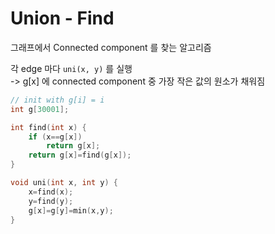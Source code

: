 # Union - Find

그래프에서 Connected component 를 찾는 알고리즘

각 edge 마다 `uni(x, y)` 를 실행 \
\-> g\[x] 에 connected component 중 가장 작은 값의 원소가 채워짐

```cpp
// init with g[i] = i
int g[30001];		

int find(int x) {
	if (x==g[x])
		return g[x];
	return g[x]=find(g[x]);
}

void uni(int x, int y) {
	x=find(x);
	y=find(y);
	g[x]=g[y]=min(x,y);
}
```
